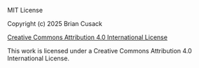 MIT License

Copyright (c) 2025 Brian Cusack

[Creative Commons Attribution 4.0 International License](https://creativecommons.org/licenses/by/4.0/)

This work is licensed under a Creative Commons Attribution 4.0 International License.
